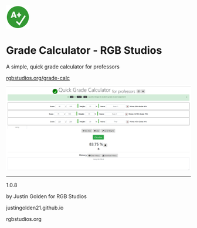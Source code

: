 <img src="icon.svg" width="64px">

# Grade Calculator - RGB Studios

A simple, quick grade calculator for professors

<a href="http://rgbstudios.org/grade-calc">rgbstudios.org/grade-calc</a>

<img src="screenshot.png">

<hr>

1.0.8

by Justin Golden for RGB Studios

justingolden21.github.io

rgbstudios.org
